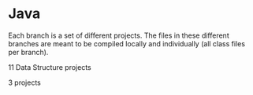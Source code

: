 # Java

Each branch is a set of different projects. The files in these different branches are meant to be compiled locally and individually (all class files per branch). 

11 Data Structure projects

3 projects
